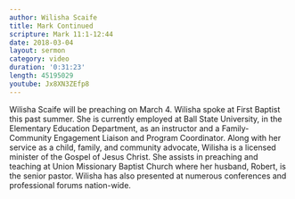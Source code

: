 ```yaml
---
author: Wilisha Scaife
title: Mark Continued
scripture: Mark 11:1-12:44
date: 2018-03-04
layout: sermon
category: video
duration: '0:31:23' 
length: 45195029
youtube: Jx8XN3ZEfp8
---
```


Wilisha Scaife will be preaching on March 4. Wilisha spoke at First Baptist this past summer. She is currently employed at Ball State University, in the Elementary Education Department, as an instructor and a Family-Community Engagement Liaison and Program Coordinator. Along with her service as a child, family, and community advocate, Wilisha is a licensed minister of the Gospel of Jesus Christ. She assists in preaching and teaching at Union Missionary Baptist Church where her husband, Robert, is the senior pastor. Wilisha has also presented at numerous conferences and professional forums nation-wide.
